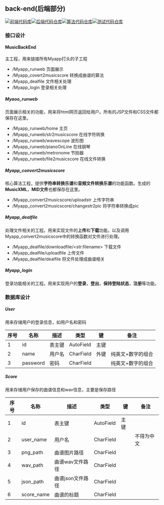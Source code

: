## back-end(后端部分)

[![前端代码库](https://img.shields.io/badge/前端-王相杰-91d5ff)](https://github.com/Asa-kura/note)[![后端代码仓库](https://img.shields.io/badge/后端-董安宁-1890ff)](https://github.com/UncoDong/back-end)[![算法代码仓库](https://img.shields.io/badge/算法-张淇金-2f54eb)](https://github.com/UncoDong/Music-Attention-pytorch-onlycode)[![测试代码仓库](https://img.shields.io/badge/测试-董安宁-061178)](https://github.com/UncoDong/TAPD-test)

### 接口设计

#### MusicBackEnd

主工程，用来链接所有Myapp打头的子工程

- /Myapp_runweb 					 页面展示
- /Myapp_covert2musicscore  转换成曲谱的算法
- /Myapp_dealfile                      文件相关处理
- /Myapp_login                           登录相关处理

##### Myaoo_runweb

页面展示相关的功能，用来将html网页返回给用户。所有的JSP文件和CSS文件都保存在这里。

- /Myapp_runweb/home 						 主页
- /Myapp_runweb/str2musicscore 		在线字符转换
- /Myapp_runweb/wavescope 		       波形图
- /Myapp_runweb/pianoOnLine 		   在线钢琴
- /Myapp_runweb/metronome 		    节拍器
- /Myapp_runweb/file2musicscore  在线文件转换

##### Myapp_convert2musicscore

核心算法工程，提供**字符串转换乐谱**和**音频文件转换乐谱**的功能函数。生成的**MusicXML**，**MID文件**也都保存在这里。

- /Myapp_convert2musicscore/uploadstr            上传字符串
- /Myapp_convert2musicscore/changestr2pic     将字符串转换成pic

##### Myapp_dealfile

处理文件相关的工程。用来实现文件的**上传**和**下载**功能。以及调用Myapp_convert2musicscore中的转换函数对文件进行处理。

- /Myapp_dealfile/downloadfile/\<str:filename\>        下载文件
- /Myapp_dealfile/uploadfile                                        上传文件
- /Myapp_dealfile/dealfile                                             将文件处理成曲谱相关

##### Myapp_login

登录功能相关的工程。用来实现用户的**登录**，**登出**，**保持登陆状态**，**注册**等功能。





### 数据库设计

##### User

用来存储用户的登录信息，如用户名和密码

| 序号 | 名称     | 描述   | 类型      | 键   | 备注              |
| ---- | -------- | ------ | --------- | ---- | ----------------- |
| 1    | id       | 表主键 | AutoField | 主键 |                   |
| 2    | name     | 用户名 | CharField | 外键 | 纯英文+数字的组合 |
| 3    | password | 密码   | CharField |      | 纯英文+数字的组合 |

##### Score

用来存储用户保存的曲谱信息和wav信息，主要是保存路径

| 序号 | 名称       | 描述             | 类型      | 键   | 备注       |
| ---- | ---------- | ---------------- | --------- | ---- | ---------- |
| 1    | id         | 表主键           | AutoField | 主键 |            |
| 2    | user_name  | 用户名           | CharField |      | 不得为中文 |
| 3    | png_path   | 曲谱图片路径     | CharField |      |            |
| 4    | wav_path   | 曲谱wav文件路径  | CharField |      |            |
| 5    | json_path  | 曲谱json文件路径 | CharField |      |            |
| 6    | score_name | 曲谱的标题       | CharField |      |            |

